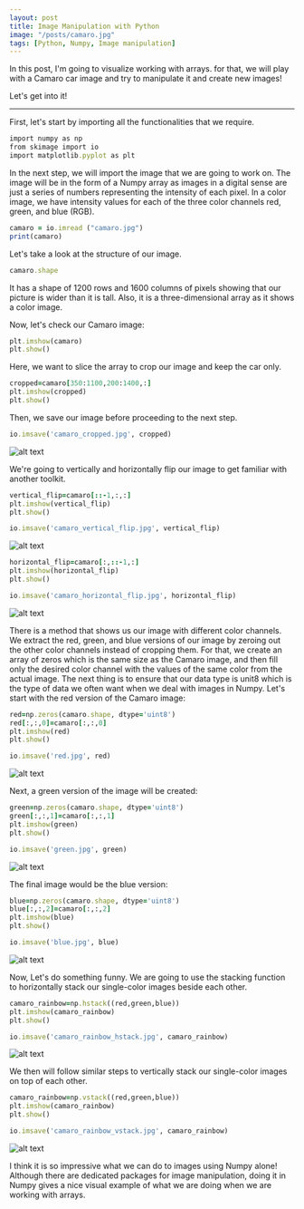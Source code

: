 ```yaml
---
layout: post
title: Image Manipulation with Python
image: "/posts/camaro.jpg"
tags: [Python, Numpy, Image manipulation]
---
```


In this post, I'm going to visualize working with arrays. for that, we will play with a Camaro car image and try to manipulate it and create new images!

Let's get into it!

---

First, let's start by importing all the functionalities that we require. 

```ruby
import numpy as np
from skimage import io 
import matplotlib.pyplot as plt
```

In the next step, we will import the image that we are going to work on. The image will be in the form of a Numpy array as images in a digital sense are just a series of numbers representing the intensity of each pixel. In a color image, we have intensity values for each of the three color channels red, green, and blue (RGB).

```ruby
camaro = io.imread ("camaro.jpg")
print(camaro)
```

Let's take a look at the structure of our image.

```ruby
camaro.shape
```

It has a shape of 1200 rows and 1600 columns of pixels showing that our picture is wider than it is tall. Also, it is a three-dimensional array as it shows a color image. 

Now, let's check our Camaro image:

```ruby
plt.imshow(camaro)
plt.show()
```

Here, we want to slice the array to crop our image and keep the car only.

```ruby
cropped=camaro[350:1100,200:1400,:]         
plt.imshow(cropped)
plt.show()
```

Then, we save our image before proceeding to the next step.

```ruby
io.imsave('camaro_cropped.jpg', cropped)
```
![alt text](/img/posts/camaro_cropped.jpg)

We're going to vertically and horizontally flip our image to get familiar with another toolkit.

```ruby
vertical_flip=camaro[::-1,:,:]
plt.imshow(vertical_flip)
plt.show()

io.imsave('camaro_vertical_flip.jpg', vertical_flip)
```
![alt text](/img/posts/camaro_vertical_flip.jpg)

```ruby
horizontal_flip=camaro[:,::-1,:]
plt.imshow(horizontal_flip)
plt.show()

io.imsave('camaro_horizontal_flip.jpg', horizontal_flip)
```
![alt text](/img/posts/camaro_horizontal_flip.jpg)

There is a method that shows us our image with different color channels. We extract the red, green, and blue versions of our image by zeroing out the other color channels instead of cropping them. For that, we create an array of zeros which is the same size as the Camaro image, and then fill only the desired color channel with the values of the same color from the actual image. The next thing is to ensure that our data type is unit8 which is the type of data we often want when we deal with images in Numpy. 
Let's start with the red version of the Camaro image:

```ruby
red=np.zeros(camaro.shape, dtype='uint8')    
red[:,:,0]=camaro[:,:,0]                     
plt.imshow(red)
plt.show()

io.imsave('red.jpg', red)
```
![alt text](/img/posts/red.jpg)

Next, a green version of the image will be created:

```ruby
green=np.zeros(camaro.shape, dtype='uint8')    
green[:,:,1]=camaro[:,:,1]                     
plt.imshow(green)
plt.show()

io.imsave('green.jpg', green)
```
![alt text](/img/posts/green.jpg)

The final image would be the blue version:

```ruby
blue=np.zeros(camaro.shape, dtype='uint8')    
blue[:,:,2]=camaro[:,:,2]                     
plt.imshow(blue)
plt.show()

io.imsave('blue.jpg', blue)
```
![alt text](/img/posts/blue.jpg)

Now, Let's do something funny. We are going to use the stacking function to horizontally stack our single-color images beside each other.

```ruby
camaro_rainbow=np.hstack((red,green,blue))    
plt.imshow(camaro_rainbow)
plt.show()

io.imsave('camaro_rainbow_hstack.jpg', camaro_rainbow)
```
![alt text](/img/posts/camaro_rainbow_hstack.jpg)

We then will follow similar steps to vertically stack our single-color images on top of each other.

```ruby
camaro_rainbow=np.vstack((red,green,blue))    
plt.imshow(camaro_rainbow)
plt.show()

io.imsave('camaro_rainbow_vstack.jpg', camaro_rainbow)
```
![alt text](/img/posts/camaro_rainbow_vstack.jpg)

I think it is so impressive what we can do to images using Numpy alone! Although there are dedicated packages for image manipulation, doing it in Numpy gives a nice visual example of what we are doing when we are working with arrays.
